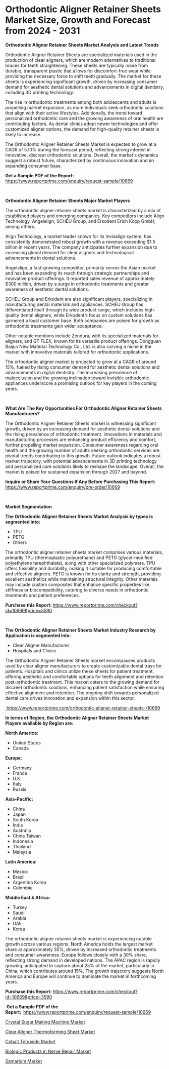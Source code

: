 <p><h1>Orthodontic Aligner Retainer Sheets Market Size, Growth and Forecast from 2024 - 2031</h1></p><p><strong>Orthodontic Aligner Retainer Sheets Market Analysis and Latest Trends</strong></p>
<p><p>Orthodontic Aligner Retainer Sheets are specialized materials used in the production of clear aligners, which are modern alternatives to traditional braces for teeth straightening. These sheets are typically made from durable, transparent plastic that allows for discomfort-free wear while providing the necessary force to shift teeth gradually. The market for these sheets is experiencing significant growth, driven by increasing consumer demand for aesthetic dental solutions and advancements in digital dentistry, including 3D printing technology.</p><p>The rise in orthodontic treatments among both adolescents and adults is propelling market expansion, as more individuals seek orthodontic solutions that align with their active lifestyles. Additionally, the trend toward personalized orthodontic care and the growing awareness of oral health are contributing factors. As dental clinics adopt newer technologies and offer customized aligner options, the demand for high-quality retainer sheets is likely to increase.</p><p>The Orthodontic Aligner Retainer Sheets Market is expected to grow at a CAGR of 5.10% during the forecast period, reflecting strong interest in innovative, discreet orthodontic solutions. Overall, the market's dynamics suggest a robust future, characterized by continuous innovation and an expanding consumer base.</p></p>
<p><strong>Get a Sample PDF of the Report:&nbsp;</strong> <a href="https://www.reportprime.com/enquiry/request-sample/10669">https://www.reportprime.com/enquiry/request-sample/10669</a></p>
<p>&nbsp;</p>
<p><strong>Orthodontic Aligner Retainer Sheets Major Market Players</strong></p>
<p><p>The orthodontic aligner retainer sheets market is characterized by a mix of established players and emerging companies. Key competitors include Align Technology, Angelalign, SCHEU Group, and Erkodent Erich Kopp GmbH, among others. </p><p>Align Technology, a market leader known for its Invisalign system, has consistently demonstrated robust growth with a revenue exceeding $1.5 billion in recent years. The company anticipates further expansion due to increasing global demand for clear aligners and technological advancements in dental solutions.</p><p>Angelalign, a fast-growing competitor, primarily serves the Asian market and has been expanding its reach through strategic partnerships and innovative product offerings. It reported sales revenue of approximately $300 million, driven by a surge in orthodontic treatments and greater awareness of aesthetic dental solutions.</p><p>SCHEU Group and Erkodent are also significant players, specializing in manufacturing dental materials and appliances. SCHEU Group has differentiated itself through its wide product range, which includes high-quality dental aligners, while Erkodent’s focus on custom solutions has garnered a loyal customer base. Both companies are poised for growth as orthodontic treatments gain wider acceptance.</p><p>Other notable mentions include Zendura, with its specialized materials for aligners, and GT FLEX, known for its versatile product offerings. Dongguan Baijun New Material Technology Co., Ltd. is also carving a niche in the market with innovative materials tailored for orthodontic applications.</p><p>The orthodontic aligner market is projected to grow at a CAGR of around 15%, fueled by rising consumer demand for aesthetic dental solutions and advancements in digital dentistry. The increasing prevalence of malocclusion and the growing inclination toward invisible orthodontic appliances underscore a promising outlook for key players in the coming years.</p></p>
<p>&nbsp;</p>
<p><strong>What Are The Key Opportunities For Orthodontic Aligner Retainer Sheets Manufacturers?</strong></p>
<p><p>The Orthodontic Aligner Retainer Sheets market is witnessing significant growth, driven by an increasing demand for aesthetic dental solutions and the rising prevalence of orthodontic treatment. Innovations in materials and manufacturing processes are enhancing product efficiency and comfort, further propelling market expansion. Consumer awareness regarding oral health and the growing number of adults seeking orthodontic services are pivotal trends contributing to this growth. Future outlook indicates a robust market trajectory, with potential advancements in 3D printing technology and personalized care solutions likely to reshape the landscape. Overall, the market is poised for sustained expansion through 2027 and beyond.</p></p>
<p><strong>Inquire or Share Your Questions If Any Before Purchasing This Report:</strong> <a href="https://www.reportprime.com/enquiry/pre-order/10669">https://www.reportprime.com/enquiry/pre-order/10669</a></p>
<p>&nbsp;</p>
<p><strong>Market Segmentation</strong></p>
<p><strong>The Orthodontic Aligner Retainer Sheets Market Analysis by types is segmented into:</strong></p>
<p><ul><li>TPU</li><li>PETG</li><li>Others</li></ul></p>
<p><p>The orthodontic aligner retainer sheets market comprises various materials, primarily TPU (thermoplastic polyurethane) and PETG (glycol-modified polyethylene terephthalate), along with other specialized polymers. TPU offers flexibility and durability, making it suitable for producing comfortable and effective aligners. PETG is known for its clarity and strength, providing excellent aesthetics while maintaining structural integrity. Other materials may include custom composites that enhance specific properties like stiffness or biocompatibility, catering to diverse needs in orthodontic treatments and patient preferences.</p></p>
<p><strong>Purchase this Report:&nbsp;</strong><a href="https://www.reportprime.com/checkout?id=10669&price=3590">https://www.reportprime.com/checkout?id=10669&price=3590</a></p>
<p>&nbsp;</p>
<p><strong>The Orthodontic Aligner Retainer Sheets Market Industry Research by Application is segmented into:</strong></p>
<p><ul><li>Clear Aligner Manufacturer</li><li>Hospitals and Clinics</li></ul></p>
<p><p>The Orthodontic Aligner Retainer Sheets market encompasses products used by clear aligner manufacturers to create customizable dental trays for patients. Hospitals and clinics utilize these sheets for patient treatment, offering aesthetic and comfortable options for teeth alignment and retention post-orthodontic treatment. This market caters to the growing demand for discreet orthodontic solutions, enhancing patient satisfaction while ensuring effective alignment and retention. The ongoing shift towards personalized dental care drives innovation and expansion within this sector.</p></p>
<p><a href="https://www.reportprime.com/orthodontic-aligner-retainer-sheets-r10669">&nbsp;https://www.reportprime.com/orthodontic-aligner-retainer-sheets-r10669</a></p>
<p><strong>In terms of Region, the Orthodontic Aligner Retainer Sheets Market Players available by Region are:</strong></p>
<p>
    <p> <strong> North America: </strong>
        <ul>
            <li>United States</li>
            <li>Canada</li>
        </ul>
        </p> 
    <p> <strong> Europe: </strong>
        <ul>
            <li>Germany</li>
            <li>France</li>
            <li>U.K.</li>
            <li>Italy</li>
            <li>Russia</li>
        </ul>
        </p> 
    <p> <strong> Asia-Pacific: </strong>
        <ul>
            <li>China</li>
            <li>Japan</li>
            <li>South Korea</li>
            <li>India</li>
            <li>Australia</li>
            <li>China Taiwan</li>
            <li>Indonesia</li>
            <li>Thailand</li>
            <li>Malaysia</li>
        </ul>
        </p> 
    <p> <strong> Latin America: </strong>
        <ul>
            <li>Mexico</li>
            <li>Brazil</li>
            <li>Argentina Korea</li>
            <li>Colombia</li>
        </ul>
        </p> 
    <p> <strong> Middle East & Africa: </strong>
        <ul>
            <li>Turkey</li>
            <li>Saudi</li>
            <li>Arabia</li>
            <li>UAE</li>
            <li>Korea</li>
        </ul>
    </p>
    </p>
<p><p>The orthodontic aligner retainer sheets market is experiencing notable growth across various regions. North America holds the largest market share at approximately 35%, driven by increased orthodontic treatments and consumer awareness. Europe follows closely with a 30% share, reflecting strong demand in developed nations. The APAC region is rapidly growing, anticipated to capture about 25% of the market, particularly in China, which contributes around 15%. The growth trajectory suggests North America and Europe will continue to dominate the market in forthcoming years.</p></p>
<p><strong>Purchase this Report: </strong><a href="https://www.reportprime.com/checkout?id=10669&price=3590">https://www.reportprime.com/checkout?id=10669&price=3590</a></p>
<p>&nbsp;<strong>Get a Sample PDF of the Report:&nbsp;&nbsp;</strong><a href="https://www.reportprime.com/enquiry/request-sample/10669">https://www.reportprime.com/enquiry/request-sample/10669</a></p>
<p><strong></strong></p>
<p><p><a href="https://issuu.com/reportprime-2/docs/crystal-sugar-making-machine-market_0dda439c22ceab">Crystal Sugar Making Machine Market</a></p><p><a href="https://github.com/elizabethdagraca/Market-Research-Report-List-5/blob/main/clear-aligner-thermoforming-sheet-market.md">Clear Aligner Thermoforming Sheet Market</a></p><p><a href="https://www.linkedin.com/pulse/cobalt-tetroxide-market-size-segmentation-trends-growth-analysis-ws4ze?trackingId=%2BwE2SG6oQZKew3C1cd40tw%3D%3D">Cobalt Tetroxide Market</a></p><p><a href="https://medium.com/@nicola.cornish8787/global-biologic-products-in-nerve-repair-market-size-is-expected-to-reach-at-a-cagr-of-12-7-c0d77ea7145a">Biologic Products in Nerve Repair Market</a></p><p><a href="https://www.linkedin.com/pulse/analyzing-samarium-market-dynamics-growth-drivers-forecasted-eupre?trackingId=7vsSG2CZQUuxwXtrVq2ksA%3D%3D">Samarium Market</a></p></p>